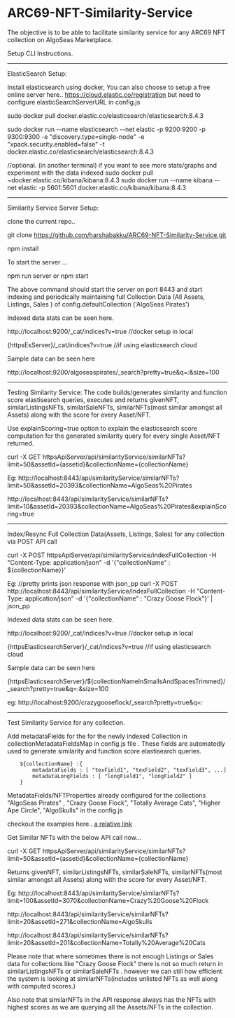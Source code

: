 # ARC69-NFT-Similarity-Service

The objective is to be able to facilitate similarity service for any ARC69 NFT collection on AlgoSeas Marketplace.

Setup CLI Instructions.

--------------------------------

ElasticSearch Setup:

Install elasticsearch using docker, You can also choose to setup a free online server here.. https://cloud.elastic.co/registration  but need to configure elasticSearchServerURL in config.js

 sudo docker pull docker.elastic.co/elasticsearch/elasticsearch:8.4.3

 sudo docker run --name elasticsearch --net elastic -p 9200:9200 -p 9300:9300 -e "discovery.type=single-node"  -e "xpack.security.enabled=false" -t docker.elastic.co/elasticsearch/elasticsearch:8.4.3

//optional. (in another terminal) if you want to see more stats/graphs and experiment with the data indexed
sudo docker pull ~docker.elastic.co/kibana/kibana:8.4.3
 sudo docker run --name kibana --net elastic -p 5601:5601 docker.elastic.co/kibana/kibana:8.4.3

-------------------

Similarity Service Server Setup:

 clone the current repo..

 git clone https://github.com/harshabakku/ARC69-NFT-Similarity-Service.git

 npm install

 To start the server ...
 
 npm run server 
 or
 npm start 

 The above command should start the server on port 8443 and start indexing and periodically maintaining full Collection Data (All Assets, Listings, Sales ) of config.defaultCollection ('AlgoSeas Pirates')

 Indexed data stats can be seen here. 

http://localhost:9200/_cat/indices?v=true    //docker setup in local

{httpsEsServer}/_cat/indices?v=true   //if using elasticsearch cloud

Sample data can be seen here 

http://localhost:9200/algoseaspirates/_search?pretty=true&q=*:*&size=100

-------------------------

Testing Similarity Service: 
The code builds/generates similarity and function score elastisearch queries, executes and returns givenNFT, similarListingsNFTs, similarSaleNFTs, similarNFTs(most similar amongst all Assets) along with the score for every Asset/NFT. 

Use explainScoring=true option to explain the elasticsearch score computation for the generated similarity query for every single Asset/NFT returned.

curl -X GET httpsApiServer/api/similarityService/similarNFTs?limit=50&assetId={assetid}&collectionName={collectionName}


Eg: http://localhost:8443/api/similarityService/similarNFTs?limit=50&assetId=20393&collectionName=AlgoSeas%20Pirates

 http://localhost:8443/api/similarityService/similarNFTs?limit=10&assetId=20393&collectionName=AlgoSeas%20Pirates&explainScoring=true


------------------------

Index/Resync Full Collection Data(Assets, Listings, Sales) for any collection via POST API call

 curl -X POST httpsApiServer/api/similarityService/indexFullCollection    -H "Content-Type: application/json"   -d '{"collectionName" : ${collectionName}}' 


Eg: //pretty prints json response with json_pp
 curl -X POST http://localhost:8443/api/similarityService/indexFullCollection    -H "Content-Type: application/json"   -d '{"collectionName" : "Crazy Goose Flock"}' | json_pp


 Indexed data stats can be seen here. 


http://localhost:9200/_cat/indices?v=true    //docker setup in local

{httpsElasticsearchServer}/_cat/indices?v=true   //if using elasticsearch cloud

Sample data can be seen here 

{httpsElasticsearchServer}/${collectionNameInSmallsAndSpacesTrimmed}/_search?pretty=true&q=*:*&size=100

eg: http://localhost:9200/crazygooseflock/_search?pretty=true&q=*:*

-------------------------

Test Similarity Service for any collection. 

Add metadataFields for the for the newly indexed Collection in collectionMetadataFieldsMap in config.js file .
These fields are automatedly used to generate similarity and function score elastisearch queries.  
            
        ${collectionName} :{
            metadataFields : [ "texField1", "texField2", "texField3", ...]
            metadataLongFields : [ "longField1", "longField2" ]
        }
    

MetadataFields/NFTProperties already configured for the collections "AlgoSeas Pirates" , "Crazy Goose Flock", "Totally Average Cats", "Higher Ape Circle", "AlgoSkulls" in the config.js  

checkout the examples here..  [a relative link](config.js)

            

Get Similar NFTs with the below API call now...

curl -X GET httpsApiServer/api/similarityService/similarNFTs?limit=50&assetId={assetid}&collectionName={collectionName}

Returns givenNFT, similarListingsNFTs, similarSaleNFTs, similarNFTs(most similar amongst all Assets) along with the score for every Asset/NFT. 

Eg: 
http://localhost:8443/api/similarityService/similarNFTs?limit=100&assetId=3070&collectionName=Crazy%20Goose%20Flock

http://localhost:8443/api/similarityService/similarNFTs?limit=20&assetId=271&collectionName=AlgoSkulls

http://localhost:8443/api/similarityService/similarNFTs?limit=20&assetId=201&collectionName=Totally%20Average%20Cats


Please note that where sometimes there is not enough Listings or Sales data for collections like "Crazy Goose Flock" there is not so much return in similarListingsNFTs or similarSaleNFTs . however we can still how efficient the system is looking at similarNFTs(includes unlisted NFTs as well along with computed scores.)

Also note that similarNFTs in the API response always has the NFTs with highest scores as we are querying all the Assets/NFTs in the collection.  